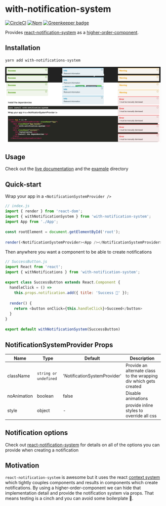 # with-notification-system

[![CircleCI](https://circleci.com/gh/Dean177/with-notification-system.svg?style=svg)](https://circleci.com/gh/Dean177/with-notification-system)
[![Npm](https://badge.fury.io/js/with-notification-system.svg)](https://www.npmjs.com/package/with-notification-system)
[![Greenkeeper badge](https://badges.greenkeeper.io/Dean177/with-notification-system.svg)](https://greenkeeper.io/)

Provides [react-notification-system](https://github.com/igorprado/react-notification-system) as a [higher-order-component](https://facebook.github.io/react/docs/higher-order-components.html).

## Installation

`yarn add with-notifications-system`

[![Demo image](example/example-screenshot.png)](dean177.github.io/with-notification-system/)


## Usage

Check out the [live documentation](https://dean177.github.io/with-notification-system/) and the [example](https://github.com/Dean177/with-url-state/tree/master/example) directory

## Quick-start

Wrap your app in a `<NotificationSystemProvider />`
```javascript
// index.js
import { render } from 'react-dom';
import { withNotificationSystem } from 'with-notification-system';
import App from './App';

const rootElement = document.getElementById('root');

render(<NotificationSystemProvider><App /></NotificationSystemProvider>, rootElement);
```

Then anywhere you want a component to be able to create notifications
```javascript
// SuccessButton.js
import React from 'react';
import { withNotifications } from 'with-notification-system';

export class SuccessButton extends React.Component {
  handleClick = () =>
    this.props.notification.add({ title: 'Success 🎉' });

  render() {
    return <button onClick={this.handleClick}>Succeed</button>
  }
}

export default withNotificationSystem(SuccessButton)
```

## NotificationSystemProvider Props

| Name         | Type            | Default   | Description |
|------------  |---------------  |---------- |-----------  |
| className | `string or undefined` | 'NotificationSystemProvider' | Provide an alternate class to the wrapping div which gets created                                                                                                                                                  |
| noAnimation | boolean | false | Disable animations |
| style | object | - | provide inline styles to override all css |

## Notification options

Check out [react-notification-system](https://github.com/igorprado/react-notification-system/blob/master/README.md#creating-a-notification) for details on all of the options you can provide when creating a notification


## Motivation

`react-notification-system` is awesome but it uses the react [context system](https://reactjs.org/docs/context.html) which tightly couples components and results in components which create notifications. By using a higher-order-component we can hide that implementation detail and provide the notification system via props. That means testing is a cinch and you can avoid some boilerplate 🎉.
